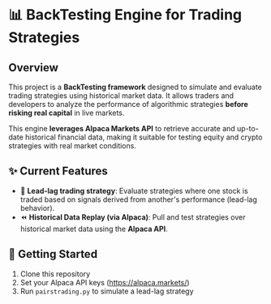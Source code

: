# 📊 BackTesting Engine for Trading Strategies

## Overview

This project is a **BackTesting framework** designed to simulate and evaluate trading strategies using historical market data. It allows traders and developers to analyze the performance of algorithmic strategies **before risking real capital** in live markets.

This engine **leverages Alpaca Markets API** to retrieve accurate and up-to-date historical financial data, making it suitable for testing equity and crypto strategies with real market conditions.


## ✨ Current Features

- 🧠 **Lead-lag trading strategy**: Evaluate strategies where one stock is traded based on signals derived from another's performance (lead-lag behavior).
- ⏪ **Historical Data Replay (via Alpaca)**: Pull and test strategies over historical market data using the **Alpaca API**.

## 🚀 Getting Started

1. Clone this repository
2. Set your Alpaca API keys (https://alpaca.markets/)
3. Run `pairstrading.py` to simulate a lead-lag strategy